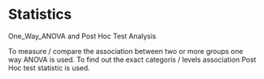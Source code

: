 # Statistics
One_Way_ANOVA and Post Hoc Test Analysis

To measure / compare the association between two or more groups one way ANOVA is used.
To find out the exact categoris / levels association Post Hoc test statistic is used.
